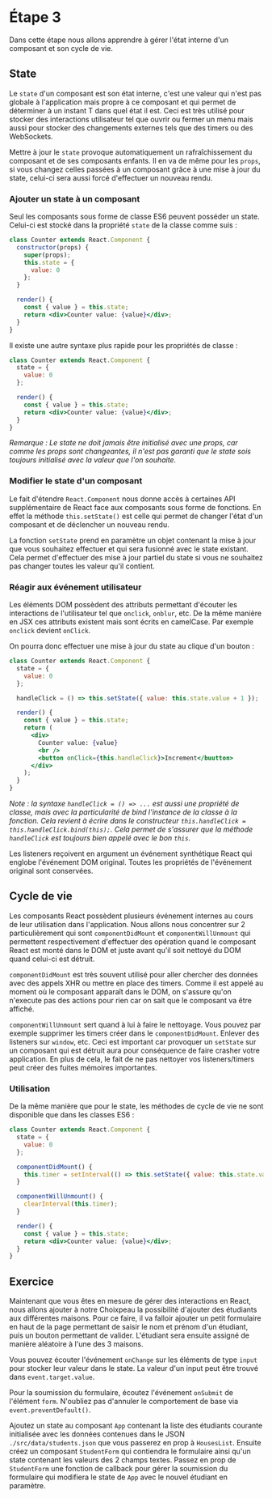 # Étape 3

Dans cette étape nous allons apprendre à gérer l'état interne d'un composant et son cycle de vie.

## State

Le `state` d'un composant est son état interne, c'est une valeur qui n'est pas globale à l'application mais propre à ce
composant et qui permet de déterminer à un instant T dans quel état il est. Ceci est très utilisé pour stocker des
interactions utilisateur tel que ouvrir ou fermer un menu mais aussi pour stocker des changements externes tels que des
timers ou des WebSockets.

Mettre à jour le `state` provoque automatiquement un rafraîchissement du composant et de ses composants enfants. Il en
va de même pour les `props`, si vous changez celles passées à un composant grâce à une mise à jour du state, celui-ci
sera aussi forcé d'effectuer un nouveau rendu.

### Ajouter un state à un composant

Seul les composants sous forme de classe ES6 peuvent posséder un state. Celui-ci est stocké dans la propriété `state`
de la classe comme suis :

```jsx
class Counter extends React.Component {
  constructor(props) {
    super(props);
    this.state = {
      value: 0
    };
  }

  render() {
    const { value } = this.state;
    return <div>Counter value: {value}</div>;
  }
}
```

Il existe une autre syntaxe plus rapide pour les propriétés de classe :

```jsx
class Counter extends React.Component {
  state = {
    value: 0
  };

  render() {
    const { value } = this.state;
    return <div>Counter value: {value}</div>;
  }
}
```

_Remarque : Le state ne doit jamais être initialisé avec une props, car comme les props sont changeantes, il n'est pas
garanti que le state sois toujours initialisé avec la valeur que l'on souhaite._

### Modifier le state d'un composant

Le fait d'étendre `React.Component` nous donne accès à certaines API supplémentaire de React face aux composants sous
forme de fonctions. En effet la méthode `this.setState()` est celle qui permet de changer l'état d'un composant et de
déclencher un nouveau rendu.

La fonction `setState` prend en paramètre un objet contenant la mise à jour que vous souhaitez effectuer et qui sera
fusionné avec le state existant. Cela permet d'effectuer des mise à jour partiel du state si vous ne souhaitez pas
changer toutes les valeur qu'il contient.

### Réagir aux événement utilisateur

Les éléments DOM possèdent des attributs permettant d'écouter les interactions de l'utilisateur tel que `onclick`,
`onblur`, etc. De la même manière en JSX ces attributs existent mais sont écrits en camelCase. Par exemple `onclick`
devient `onClick`.

On pourra donc effectuer une mise à jour du state au clique d'un bouton :

```jsx
class Counter extends React.Component {
  state = {
    value: 0
  };

  handleClick = () => this.setState({ value: this.state.value + 1 });

  render() {
    const { value } = this.state;
    return (
      <div>
        Counter value: {value}
        <br />
        <button onClick={this.handleClick}>Increment</buutton>
      </div>
    );
  }
}
```

_Note : la syntaxe `handleClick = () => ...` est aussi une propriété de classe, mais avec la particularité de bind
l'instance de la classe à la fonction. Cela revient à écrire dans le constructeur
`this.handleClick = this.handleClick.bind(this);`. Cela permet de s'assurer que la méthode `handleClick` est toujours
bien appelé avec le bon `this`._

Les listeners reçoivent en argument un événement synthétique React qui englobe l'événement DOM original. Toutes les
propriétés de l'événement original sont conservées.

## Cycle de vie

Les composants React possèdent plusieurs événement internes au cours de leur utilisation dans l'application. Nous
allons nous concentrer sur 2 particulièrement qui sont `componentDidMount` et `componentWillUnmount` qui permettent
respectivement d'effectuer des opération quand le composant React est monté dans le DOM et juste avant qu'il soit
nettoyé du DOM quand celui-ci est détruit.

`componentDidMount` est très souvent utilisé pour aller chercher des données avec des appels XHR ou mettre en place
des timers. Comme il est appelé au moment où le composant apparaît dans le DOM, on s'assure qu'on n'execute pas des
actions pour rien car on sait que le composant va être affiché.

`componentWillUnmount` sert quand à lui à faire le nettoyage. Vous pouvez par exemple supprimer les timers créer
dans le `componentDidMount`. Enlever des listeners sur `window`, etc. Ceci est important car provoquer un `setState`
sur un composant qui est détruit aura pour conséquence de faire crasher votre application. En plus de cela, le fait
de ne pas nettoyer vos listeners/timers peut créer des fuites mémoires importantes.

### Utilisation

De la même manière que pour le state, les méthodes de cycle de vie ne sont disponible que dans les classes ES6 :

```jsx
class Counter extends React.Component {
  state = {
    value: 0
  };

  componentDidMount() {
    this.timer = setInterval(() => this.setState({ value: this.state.value + 1 }), 1000);
  }

  componentWillUnmount() {
    clearInterval(this.timer);
  }

  render() {
    const { value } = this.state;
    return <div>Counter value: {value}</div>;
  }
}
```

## Exercice

Maintenant que vous êtes en mesure de gérer des interactions en React, nous allons ajouter à notre Choixpeau la
possibilité d'ajouter des étudiants aux différentes maisons. Pour ce faire, il va falloir ajouter un petit formulaire
en haut de la page permettant de saisir le nom et prénom d'un étudiant, puis un bouton permettant de valider.
L'étudiant sera ensuite assigné de manière aléatoire à l'une des 3 maisons.

Vous pouvez écouter l'événement `onChange` sur les éléments de type `input` pour stocker leur valeur dans le state.
La valeur d'un input peut être trouvé dans `event.target.value`.

Pour la soumission du formulaire, écoutez l'événement `onSubmit` de l'élément `form`. N'oubliez pas d'annuler le
comportement de base via `event.preventDefault()`.

Ajoutez un state au composant `App` contenant la liste des étudiants courante initialisée avec les données contenues
dans le JSON `./src/data/students.json` que vous passerez en prop à `HousesList`. Ensuite créez un composant
`StudentForm` qui contiendra le formulaire ainsi qu'un state contenant les valeurs des 2 champs textes. Passez en prop
de `StudentForm` une fonction de callback pour gérer la soumission du formulaire qui modifiera le state de `App`
avec le nouvel étudiant en paramètre.
